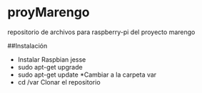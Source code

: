# proyMarengo
repositorio de archivos para raspberry-pi del proyecto marengo

##Instalación
- Instalar Raspbian jesse
- sudo apt-get upgrade
- sudo apt-get update
*Cambiar a la carpeta var
- cd /var
Clonar el repositorio
